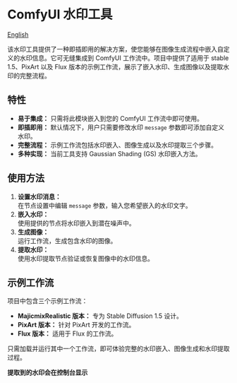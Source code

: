 # ComfyUI 水印工具

[English](README.md)

该水印工具提供了一种即插即用的解决方案，使您能够在图像生成流程中嵌入自定义的水印信息。它可无缝集成到 ComfyUI 工作流中。项目中提供了适用于 stable 1.5、PixArt 以及 Flux 版本的示例工作流，展示了嵌入水印、生成图像以及提取水印的完整流程。

## 特性
- **易于集成：** 只需将此模块嵌入到您的 ComfyUI 工作流中即可使用。
- **即插即用：** 默认情况下，用户只需要修改水印 `message` 参数即可添加自定义水印。
- **完整流程：** 示例工作流包括水印嵌入、图像生成以及水印提取三个步骤。
- **多种实现：** 当前工具支持 Gaussian Shading (GS) 水印嵌入方法。

## 使用方法
1. **设置水印消息：**  
   在节点设置中编辑 `message` 参数，输入您希望嵌入的水印文字。
2. **嵌入水印：**  
   使用提供的节点将水印嵌入到潜在噪声中。
3. **生成图像：**  
   运行工作流，生成包含水印的图像。
4. **提取水印：**  
   使用水印提取节点验证或恢复图像中的水印信息。

## 示例工作流
项目中包含三个示例工作流：
- **MajicmixRealistic 版本：** 专为 Stable Diffusion 1.5 设计。
- **PixArt 版本：** 针对 PixArt 开发的工作流。
- **Flux 版本：** 适用于 Flux 的工作流。

只需加载并运行其中一个工作流，即可体验完整的水印嵌入、图像生成和水印提取过程。

**提取到的水印会在控制台显示**
